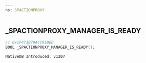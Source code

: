 ```yaml
---
ns: SPACTIONPROXY
---
```

## _SPACTIONPROXY_MANAGER_IS_READY

```c
// 0x1F471B79ACC91BED
BOOL _SPACTIONPROXY_MANAGER_IS_READY();
```

```
NativeDB Introduced: v1207
```

